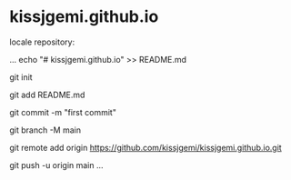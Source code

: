 # kissjgemi.github.io

locale repository:

...
echo "# kissjgemi.github.io" >> README.md

git init

git add README.md

git commit -m "first commit"

git branch -M main

git remote add origin https://github.com/kissjgemi/kissjgemi.github.io.git

git push -u origin main
...
